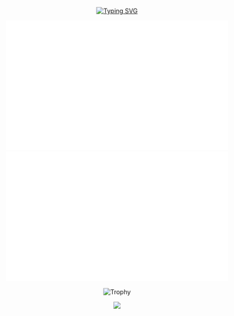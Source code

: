 <p align="center">  
 <a href="https://git.io/typing-svg">
  <img src="https://readme-typing-svg.herokuapp.com?font=Fira+Code&pause=100&vCenter=true&width=435&lines=🔥+Welcome+To+GARMA's+Profile!+🔥;React+Express+Full+Stack+Developer+😎👀;using+nvim+and+linux+btw+😎;&color=ff2929" alt="Typing SVG" />
</a>
</p>
<p align="center">
  <img src="https://raw.githubusercontent.com/GARMA-A/github-stats/master/generated/overview.svg#gh-dark-mode-only"/>
  <img src="https://raw.githubusercontent.com/GARMA-A/github-stats/master/generated/languages.svg#gh-dark-mode-only"/>
</p>
<p align="center">
  <img src="https://github-profile-trophy.vercel.app/?username=GARMA-A&margin-w=15&column=5&theme=algolia&title=-Followers,-Reviews,-Experience,-Stars"" alt="Trophy" />
</p>
<p align="center">
  <img  src="https://github-readme-streak-stats.herokuapp.com/?user=GARMA-A&theme=github_dark&ring=58a6ff&fire=58a6ff&currStreakLabel=58a6ff&sideLabels=58a6ff&dates=9f9f9f&background=0d1117&border=6c6c6c"/>
</p>


